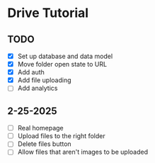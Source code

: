 # Drive Tutorial

## TODO

- [x] Set up database and data model
- [x] Move folder open state to URL
- [x] Add auth
- [x] Add file uploading
- [ ] Add analytics

## 2-25-2025

- [ ] Real homepage
- [ ] Upload files to the right folder
- [ ] Delete files button
- [ ] Allow files that aren't images to be uploaded
